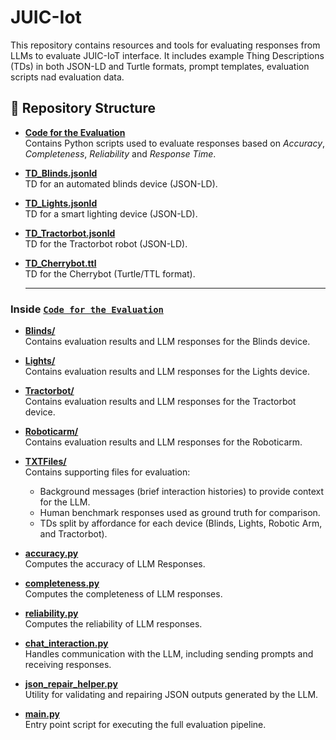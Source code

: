 # JUIC-Iot
This repository contains resources and tools for evaluating responses from LLMs to evaluate JUIC-IoT interface. It includes example Thing Descriptions (TDs) in both JSON-LD and Turtle formats, prompt templates, evaluation scripts nad evaluation data.

## 📁 Repository Structure

- [**Code for the Evaluation**](./Code%20for%20the%20Evaluation/)<br>
  Contains Python scripts used to evaluate responses based on *Accuracy*, *Completeness*, *Reliability* and *Response Time*.

- [**TD_Blinds.jsonld**](./TD_Blinds.jsonld)<br>
TD for an automated blinds device (JSON-LD).

- [**TD_Lights.jsonld**](./TD_Lights.jsonld)<br>
TD for a smart lighting device (JSON-LD).

- [**TD_Tractorbot.jsonld**](./TD_Tractorbot.jsonld)<br>
TD for the Tractorbot robot (JSON-LD).

- [**TD_Cherrybot.ttl**](./TD_Cherrybot.ttl)<br>
TD for the Cherrybot (Turtle/TTL format).

  ---

### Inside [`Code for the Evaluation`](./Code%20for%20the%20Evaluation/)<br>

- [**Blinds/**](./Code%20for%20the%20Evaluation/Blinds/)<br>
Contains evaluation results and LLM responses for the Blinds device.

- [**Lights/**](./Code%20for%20the%20Evaluation/Lights/)<br>
Contains evaluation results and LLM responses for the Lights device.

- [**Tractorbot/**](./Code%20for%20the%20Evaluation/Tractorbot/)<br>
Contains evaluation results and LLM responses for the Tractorbot device.

- [**Roboticarm/**](./Code%20for%20the%20Evaluation/Roboticarm/)<br>
Contains evaluation results and LLM responses for the Roboticarm.

- [**TXTFiles/**](./Code%20for%20the%20Evaluation/TXTFiles/)<br>
Contains supporting files for evaluation:
  - Background messages (brief interaction histories) to provide context for the LLM.
  - Human benchmark responses used as ground truth for comparison.
  - TDs split by affordance for each device (Blinds, Lights, Robotic Arm, and Tractorbot).

- [**accuracy.py**](./Code%20for%20the%20Evaluation/accuracy.py)<br>
Computes the accuracy of LLM Responses.

- [**completeness.py**](./Code%20for%20the%20Evaluation/completeness.py)<br>
Computes the completeness of LLM responses.

- [**reliability.py**](./Code%20for%20the%20Evaluation/reliability.py)<br>
Computes the reliability of LLM responses.

- [**chat_interaction.py**](./Code%20for%20the%20Evaluation/chat_interaction.py)<br>
Handles communication with the LLM, including sending prompts and receiving responses.

- [**json_repair_helper.py**](./Code%20for%20the%20Evaluation/json_repair_helper.py)<br>
Utility for validating and repairing JSON outputs generated by the LLM.

- [**main.py**](./Code%20for%20the%20Evaluation/main.py)<br>
Entry point script for executing the full evaluation pipeline.

